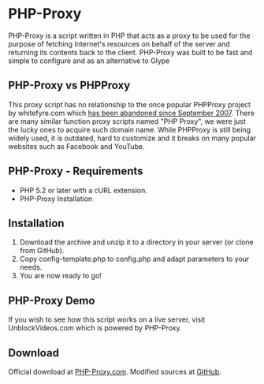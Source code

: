 PHP-Proxy
=========

PHP-Proxy is a script written in PHP that acts as a proxy to be used for the purpose of fetching Internet's resources on behalf of the server and returning its contents back to the client. PHP-Proxy was built to be fast and simple to configure and as an alternative to Glype


PHP-Proxy vs PHPProxy
---------------------

This proxy script has no relationship to the once popular PHPProxy project by whitefyre.com which [has been abandoned since September 2007](http://sourceforge.net/projects/poxy/). There are many similar function proxy scripts named "PHP Proxy", we were just the lucky ones to acquire such domain name. While PHPProxy is still being widely used, it is outdated, hard to customize and it breaks on many popular websites such as Facebook and YouTube.


PHP-Proxy - Requirements
------------------------

* PHP 5.2 or later with a cURL extension.
* PHP-Proxy Installation


Installation
------------

1. Download the archive and unzip it to a directory in your server (or clone from GitHub).
2. Copy config-template.php to config.php and adapt parameters to your needs. 
3. You are now ready to go!


PHP-Proxy Demo
--------------

If you wish to see how this script works on a live server, visit UnblockVideos.com which is powered by PHP-Proxy.


Download
--------

Official download at [PHP-Proxy.com](https://www.php-proxy.com/). 
Modified sources at [GitHub](https://github.com/YetOpen/phpproxy).
